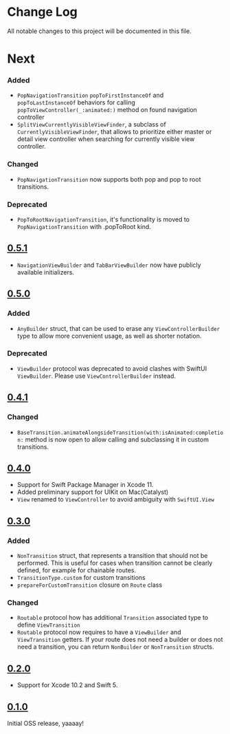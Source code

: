 # Change Log
All notable changes to this project will be documented in this file.

# Next

### Added 

* `PopNavigationTransition` `popToFirstInstanceOf` and `popToLastInstanceOf` behaviors for calling `popToViewController(_:animated:)` method on found navigation controller
* `SplitViewCurrentlyVisibleViewFinder`, a subclass of `CurrentlyVisibleViewFinder`, that allows to prioritize either master or detail view controller when searching for currently visible view controller.

### Changed

* `PopNavigationTransition` now supports both pop and pop to root transitions.

### Deprecated

* `PopToRootNavigationTransition`, it's functionality is moved to `PopNavigationTransition` with .popToRoot kind.

## [0.5.1](https://github.com/DenTelezhkin/Ariadne/releases/tag/0.5.1)

* `NavigationViewBuilder` and `TabBarViewBuilder` now have publicly available initializers.

## [0.5.0](https://github.com/DenTelezhkin/Ariadne/releases/tag/0.5.0)

### Added

* `AnyBuilder` struct, that can be used to erase any `ViewControllerBuilder` type to allow more convenient usage, as well as shorter notation.

### Deprecated

* `ViewBuilder` protocol was deprecated to avoid clashes with SwiftUI `ViewBuilder`. Please use `ViewControllerBuilder` instead.

## [0.4.1](https://github.com/DenTelezhkin/Ariadne/releases/tag/0.4.1)

### Changed

* `BaseTransition.animateAlongsideTransition(with:isAnimated:completion:` method is now open to allow calling and subclassing it in custom transitions.

## [0.4.0](https://github.com/DenTelezhkin/Ariadne/releases/tag/0.4.0)

* Support for Swift Package Manager in Xcode 11.
* Added preliminary support for UIKit on Mac(Catalyst)
* `View` renamed to `ViewController` to avoid ambiguity with `SwiftUI.View`

## [0.3.0](https://github.com/DenTelezhkin/Ariadne/releases/tag/0.3.0)

### Added

* `NonTransition` struct, that represents a transition that should not be performed. This is useful for cases when transition cannot be clearly defined, for example for chainable routes.
* `TransitionType.custom` for custom transitions
* `prepareForCustomTransition` closure on `Route` class

### Changed

* `Routable` protocol how has additional `Transition` associated type to define `ViewTransition`
* `Routable` protocol now requires to have a `ViewBuilder` and `ViewTransition` getters. If your route does not need a builder or does not need a transition, you can return `NonBuilder` or `NonTransition` structs.

## [0.2.0](https://github.com/DenTelezhkin/Ariadne/releases/tag/0.2.0)

* Support for Xcode 10.2 and Swift 5.

## [0.1.0](https://github.com/DenTelezhkin/Ariadne/releases/tag/0.1.0)

Initial OSS release, yaaaay!
